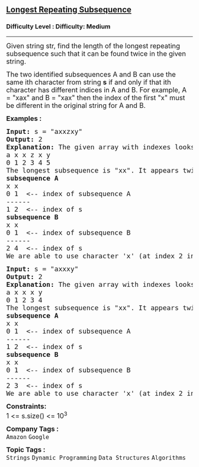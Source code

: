<h2><a href="https://www.geeksforgeeks.org/problems/longest-repeating-subsequence2004/1?page=3&company=Google&sortBy=submissions">Longest Repeating Subsequence</a></h2><h3>Difficulty Level : Difficulty: Medium</h3><hr><div class="problems_problem_content__Xm_eO"><p><span style="font-size: 18px;">Given string str, find the length of the longest repeating subsequence such that it can be found twice in the given string. </span></p>
<p><span style="font-size: 18px;">The two identified subsequences A and B can use the same ith character from string <strong>s</strong> if and only if that ith character has different indices in A and B. For example, A = "xax" and B = "xax" then the index of the first "x" must be different in the original string for A and B.</span></p>
<p><strong><span style="font-size: 18px;">Examples :</span></strong></p>
<pre><span style="font-size: 18px;"><strong>Input: </strong>s = "axxzxy"
<strong>Output:</strong> 2
<strong>Explanation: </strong>The given array with indexes looks like
a x x z x y 
0 1 2 3 4 5</span>
<span style="font-size: 18px;">The longest subsequence is "xx". It appears twice as explained below.</span>
<span style="font-size: 18px;"><strong>subsequence A</strong>
x x
0 1  &lt;-- index of subsequence A
------
1 2  &lt;-- index of s</span>
<span style="font-size: 18px;"><strong>subsequence B</strong>
x x
0 1  &lt;-- index of subsequence B
------
2 4  &lt;-- index of s</span>
<span style="font-size: 18px;">We are able to use character 'x' (at index 2 in s) in both subsequences as it appears on index 1 in subsequence A and index 0 in subsequence B.</span></pre>
<pre><span style="font-size: 18px;"><strong>Input: </strong>s = "axxxy"
<strong>Output:</strong> 2
<strong>Explanation: </strong>The given array with indexes looks like
a x x x y&nbsp;
0 1 2 3 4
The longest subsequence is "xx". It appears twice as explained below.
<strong>subsequence A</strong>
x x
0 1 &nbsp;&lt;-- index of subsequence A
------
1 2 &nbsp;&lt;-- index of s
<strong>subsequence B</strong>
x x
0 1 &nbsp;&lt;-- index of subsequence B
------
2 3 &nbsp;&lt;-- index of s
We are able to use character 'x' (at index 2 in s) in both subsequencesas it appears on index 1 in subsequence A and index 0 in subsequence B.</span></pre>
<p><span style="font-size: 18px;"><strong>Constraints:</strong><br>1 &lt;= s.size() &lt;= 10<sup>3</sup></span></p></div><p><span style=font-size:18px><strong>Company Tags : </strong><br><code>Amazon</code>&nbsp;<code>Google</code>&nbsp;<br><p><span style=font-size:18px><strong>Topic Tags : </strong><br><code>Strings</code>&nbsp;<code>Dynamic Programming</code>&nbsp;<code>Data Structures</code>&nbsp;<code>Algorithms</code>&nbsp;